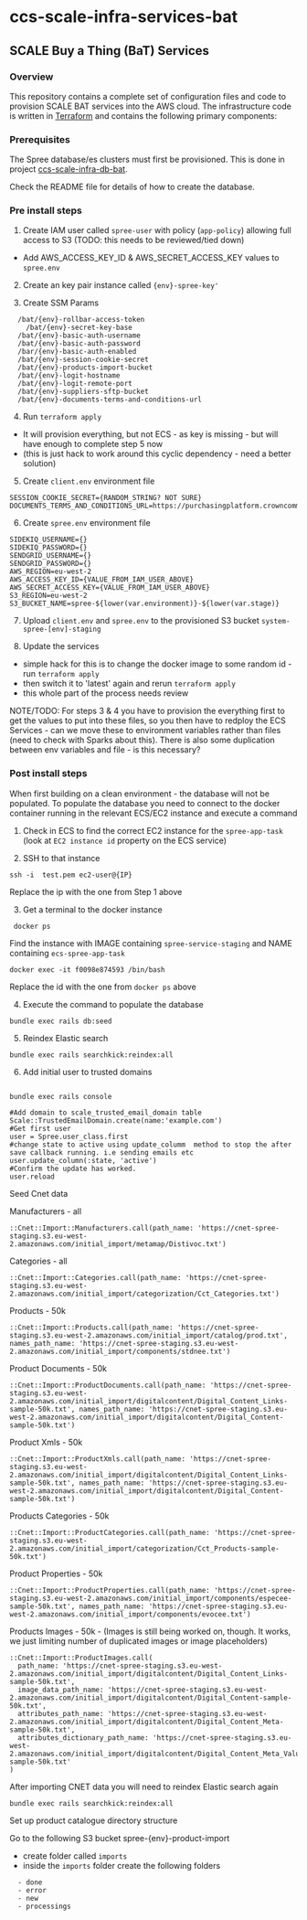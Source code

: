 # ccs-scale-infra-services-bat

## SCALE Buy a Thing (BaT) Services

### Overview
This repository contains a complete set of configuration files and code to provision SCALE BAT services into the AWS cloud.  The infrastructure code is written in [Terraform](https://www.terraform.io/) and contains the following primary components:

### Prerequisites

The Spree database/es clusters must first be provisioned. This is done in project [ccs-scale-infra-db-bat](https://github.com/Crown-Commercial-Service/ccs-scale-infra-db-bat).

Check the README file for details of how to create the database.

### Pre install steps

1. Create IAM user called `spree-user` with policy (`app-policy`) allowing full access to S3 (TODO: this needs to be reviewed/tied down)
  - Add AWS_ACCESS_KEY_ID & AWS_SECRET_ACCESS_KEY values to `spree.env`

2. Create an key pair instance called `{env}-spree-key'`

3. Create SSM Params
```
  /bat/{env}-rollbar-access-token
	/bat/{env}-secret-key-base
  /bat/{env}-basic-auth-username
  /bat/{env}-basic-auth-password
  /bar/{env}-basic-auth-enabled
  /bat/{env}-session-cookie-secret
  /bat/{env}-products-import-bucket
  /bat/{env}-logit-hostname
  /bat/{env}-logit-remote-port
  /bat/{env}-suppliers-sftp-bucket
  /bat/{env}-documents-terms-and-conditions-url
```

4. Run `terraform apply`
 - It will provision everything, but not ECS - as key is missing - but will have enough to complete step 5 now
 - (this is just hack to work around this cyclic dependency - need a better solution)

5. Create `client.env` environment file

```
SESSION_COOKIE_SECRET={RANDOM_STRING? NOT SURE}
DOCUMENTS_TERMS_AND_CONDITIONS_URL=https://purchasingplatform.crowncommercial.gov.uk/
```

6. Create `spree.env` environment file

```
SIDEKIQ_USERNAME={}
SIDEKIQ_PASSWORD={}
SENDGRID_USERNAME={}
SENDGRID_PASSWORD={}
AWS_REGION=eu-west-2
AWS_ACCESS_KEY_ID={VALUE_FROM_IAM_USER_ABOVE}
AWS_SECRET_ACCESS_KEY={VALUE_FROM_IAM_USER_ABOVE}
S3_REGION=eu-west-2
S3_BUCKET_NAME=spree-${lower(var.environment)}-${lower(var.stage)}
```

7. Upload `client.env` and `spree.env` to the provisioned S3 bucket `system-spree-[env]-staging`

8. Update the services
 - simple hack for this is to change the docker image to some random id - run `terraform apply`
 - then switch it to 'latest' again and rerun `terraform apply`
 - this whole part of the process needs review

NOTE/TODO: For steps 3 & 4 you have to provision the everything first to get the values to put into these files, so you then have to redploy the ECS Services - can we move these to environment variables rather than files (need to check with Sparks about this). There is also some duplication between env variables and file - is this necessary?

### Post install steps
When first building on a clean environment - the database will not be populated. To populate the database you need to connect to the docker container running in the relevant ECS/EC2 instance and execute a command

1. Check in ECS to find the correct EC2 instance for the `spree-app-task` (look at `EC2 instance id` property on the ECS service)

2. SSH to that instance

```
ssh -i  test.pem ec2-user@{IP}
```
Replace the ip with the one from Step 1 above

3. Get a terminal to the docker instance
```
 docker ps
```
Find the instance with IMAGE containing `spree-service-staging` and NAME containing `ecs-spree-app-task`

```
docker exec -it f0098e874593 /bin/bash
```
Replace the id with the one from `docker ps` above

4. Execute the command to populate the database

```
bundle exec rails db:seed
```

5. Reindex Elastic search

```
bundle exec rails searchkick:reindex:all
```

6. Add initial user to trusted domains
```

bundle exec rails console

#Add domain to scale_trusted_email_domain table
Scale::TrustedEmailDomain.create(name:'example.com')
#Get first user
user = Spree.user_class.first
#change state to active using update_columm  method to stop the after save callback running. i.e sending emails etc
user.update_column(:state, 'active')
#Confirm the update has worked.
user.reload
```

Seed Cnet data

Manufacturers - all

```
::Cnet::Import::Manufacturers.call(path_name: 'https://cnet-spree-staging.s3.eu-west-2.amazonaws.com/initial_import/metamap/Distivoc.txt')
```

Categories - all

```
::Cnet::Import::Categories.call(path_name: 'https://cnet-spree-staging.s3.eu-west-2.amazonaws.com/initial_import/categorization/Cct_Categories.txt')
```

Products - 50k
```
::Cnet::Import::Products.call(path_name: 'https://cnet-spree-staging.s3.eu-west-2.amazonaws.com/initial_import/catalog/prod.txt', names_path_name: 'https://cnet-spree-staging.s3.eu-west-2.amazonaws.com/initial_import/components/stdnee.txt')

```
Product Documents - 50k
```
::Cnet::Import::ProductDocuments.call(path_name: 'https://cnet-spree-staging.s3.eu-west-2.amazonaws.com/initial_import/digitalcontent/Digital_Content_Links-sample-50k.txt', names_path_name: 'https://cnet-spree-staging.s3.eu-west-2.amazonaws.com/initial_import/digitalcontent/Digital_Content-sample-50k.txt')
```

Product Xmls - 50k
```
::Cnet::Import::ProductXmls.call(path_name: 'https://cnet-spree-staging.s3.eu-west-2.amazonaws.com/initial_import/digitalcontent/Digital_Content_Links-sample-50k.txt', names_path_name: 'https://cnet-spree-staging.s3.eu-west-2.amazonaws.com/initial_import/digitalcontent/Digital_Content-sample-50k.txt')

```
Products Categories - 50k
```
::Cnet::Import::ProductCategories.call(path_name: 'https://cnet-spree-staging.s3.eu-west-2.amazonaws.com/initial_import/categorization/Cct_Products-sample-50k.txt')
```

Product Properties - 50k
```
::Cnet::Import::ProductProperties.call(path_name: 'https://cnet-spree-staging.s3.eu-west-2.amazonaws.com/initial_import/components/especee-sample-50k.txt', names_path_name: 'https://cnet-spree-staging.s3.eu-west-2.amazonaws.com/initial_import/components/evocee.txt')
```

Products Images - 50k - (Images is still being worked on, though. It works, we just limiting number of duplicated images or image placeholders)
```
::Cnet::Import::ProductImages.call(
  path_name: 'https://cnet-spree-staging.s3.eu-west-2.amazonaws.com/initial_import/digitalcontent/Digital_Content_Links-sample-50k.txt',
  image_data_path_name: 'https://cnet-spree-staging.s3.eu-west-2.amazonaws.com/initial_import/digitalcontent/Digital_Content-sample-50k.txt',
  attributes_path_name: 'https://cnet-spree-staging.s3.eu-west-2.amazonaws.com/initial_import/digitalcontent/Digital_Content_Meta-sample-50k.txt',
  attributes_dictionary_path_name: 'https://cnet-spree-staging.s3.eu-west-2.amazonaws.com/initial_import/digitalcontent/Digital_Content_Meta_Value_Voc-sample-50k.txt'
)
```

After importing CNET data you will need to reindex Elastic search again

```
bundle exec rails searchkick:reindex:all
```

Set up product catalogue directory structure

Go to the following S3 bucket spree-{env}-product-import

- create folder called `imports`
- inside the `imports` folder create the following folders
```
  - done
  - error
  - new
  - processings
```
